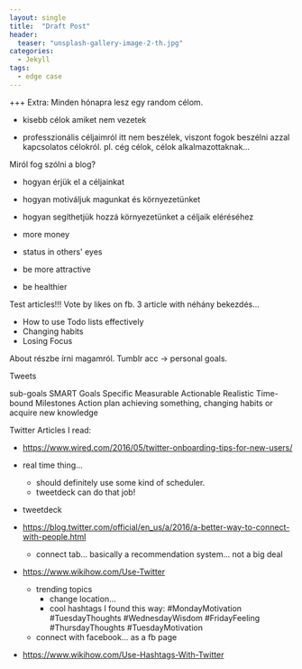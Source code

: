 ```yaml
---
layout: single
title:  "Draft Post"
header:
  teaser: "unsplash-gallery-image-2-th.jpg"
categories: 
  - Jekyll
tags:
  - edge case
---
```


+++ Extra: Minden hónapra lesz egy random célom.

+ kisebb célok amiket nem vezetek

+ professzionális céljaimról itt nem beszélek, viszont fogok beszélni azzal kapcsolatos célokról. pl. cég célok, célok alkalmazottaknak...

Miról fog szólni a blog?
 - hogyan érjük el a céljainkat
 - hogyan motiváljuk magunkat és környezetünket
 - hogyan segíthetjük hozzá környezetünket a céljaik eléréséhez

 - more money
 - status in others' eyes
 - be more attractive
 - be healthier



Test articles!!! Vote by likes on fb. 3 article with néhány bekezdés...

- How to use Todo lists effectively
- Changing habits
- Losing Focus


About részbe írni magamról. Tumblr acc -> personal goals.

Tweets

sub-goals
SMART Goals
    Specific
    Measurable
    Actionable
    Realistic
    Time-bound
Milestones
Action plan
achieving something, changing habits or acquire new knowledge



Twitter Articles I read:
 - https://www.wired.com/2016/05/twitter-onboarding-tips-for-new-users/
  - real time thing...
    - should definitely use some kind of scheduler.
     - tweetdeck can do that job!
  - tweetdeck

- https://blog.twitter.com/official/en_us/a/2016/a-better-way-to-connect-with-people.html
  - connect tab... basically a recommendation system... not a big deal

- https://www.wikihow.com/Use-Twitter
  - trending topics
    - change location...
    - cool hashtags I found this way:
        #MondayMotivation #TuesdayThoughts #WednesdayWisdom #FridayFeeling #ThursdayThoughts #TuesdayMotivation
  - connect with facebook... as a fb page


- https://www.wikihow.com/Use-Hashtags-With-Twitter